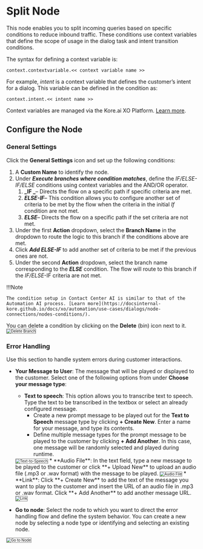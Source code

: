 # Split Node

This node enables you to split incoming queries based on specific conditions to reduce inbound traffic. These conditions use context variables that define the scope of usage in the dialog task and intent transition conditions.

The syntax for defining a context variable is:

```
context.contextvariable.<< context variable name >>
```

For example, _intent_ is a context variable that defines the customer’s intent for a dialog. This variable can be defined in the condition as:

```
context.intent.<< intent name >>
```

Context variables are managed via the Kore.ai XO Platform. [Learn more](https://docsinternal-kore.github.io/docs/xo/automation/intelligence/context-object/?h=context+object).

## Configure the Node

### General Settings

Click the **General Settings** icon and set up the following conditions:

1. A **Custom Name** to identify the node.
2. Under **_Execute branches where condition matches_**, define the _IF/ELSE-IF/ELSE_ conditions using context variables and the AND/OR operator.
    1. **_IF _**– Directs the flow on a specific path if specific criteria are met.
    2. **_ELSE-IF_**– This condition allows you to configure another set of criteria to be met by the flow when the criteria in the initial _If_ condition are not met.
    3. **_ELSE_**– Directs the flow on a specific path if the set criteria are not met.
3. Under the first **Action** dropdown, select the **Branch Name** in the dropdown to route the logic to this branch if the conditions above are met.
4. Click **_Add ELSE-IF_** to add another set of criteria to be met if the previous ones are not.
5. Under the second **Action** dropdown, select the branch name corresponding to the **_ELSE_** condition. The flow will route to this branch if the _IF/ELSE_-IF criteria are not met.

!!!Note

    The condition setup in Contact Center AI is similar to that of the Automation AI process. [Learn more](https://docsinternal-kore.github.io/docs/xo/automation/use-cases/dialogs/node-connections/nodes-conditions/).

You can delete a condition by clicking on the **Delete** (bin) icon next to it.
<img src="../images/delete-branch.png" alt="Delete Branch" title="Delete Branch" style="border: 1px solid gray; zoom:70%;">

### Error Handling

Use this section to handle system errors during customer interactions.

* **Your Message to User**: The message that will be played or displayed to the customer. Select one of the following options from under **Choose your message type**:
    * **Text to speech**: This option allows you to transcribe text to speech. Type the text to be transcribed in the textbox or select an already configured message.
        * Create a new prompt message to be played out for the **Text to Speech** message type by clicking **+ Create New**. Enter a name for your message, and type its contents.
        * Define multiple message types for the prompt message to be played to the customer by clicking **+ Add Another**. In this case, one message will be randomly selected and played during runtime.  
    <img src="../images/error-handling-spilt.png" alt="Text-to-Speech" title="Text-to-Speech" style="border: 1px solid gray; zoom:70%;">
    * **Audio File**: In the text field, type a new message to be played to the customer or click **+ Upload New** to upload an audio file (.mp3 or .wav format) with the message to be played.
    <img src="../images/audio-file-spilt.png" alt="Audio File" title="Audio" style="border: 1px solid gray; zoom:70%;">
    * **Link**: Click **+ Create New** to add the text of the message you want to play to the customer and insert the URL of an audio file in .mp3 or .wav format. Click **+ Add Another** to add another message URL.  
    <img src="../images/link-spilt.png" alt="Link" title="Link" style="border: 1px solid gray; zoom:70%;">

* **Go to node**: Select the node to which you want to direct the error handling flow and define the system behavior. You can create a new node by selecting a node type or identifying and selecting an existing node.  
<img src="../images/go-to-node-spilt.png" alt="Go to Node" title="Go to Node" style="border: 1px solid gray; zoom:70%;">